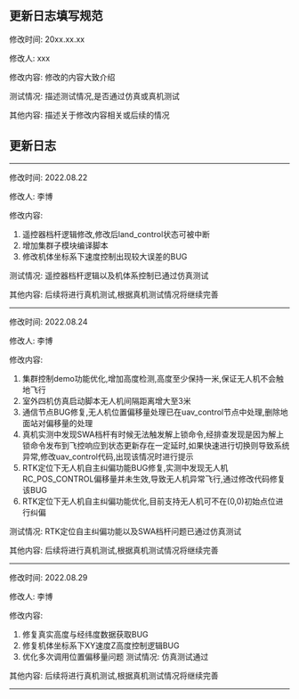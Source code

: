 ## 更新日志填写规范

修改时间: 20xx.xx.xx

修改人:   xxx

修改内容: 修改的内容大致介绍

测试情况: 描述测试情况,是否通过仿真或真机测试

其他内容: 描述关于修改内容相关或后续的情况

## 更新日志

****************************************************

修改时间: 2022.08.22

修改人:   李博

修改内容: 
1. 遥控器档杆逻辑修改,修改后land_control状态可被中断 
2. 增加集群子模块编译脚本
3. 修改机体坐标系下速度控制出现较大误差的BUG

测试情况: 遥控器档杆逻辑以及机体系控制已通过仿真测试

其他内容: 后续将进行真机测试,根据真机测试情况将继续完善

****************************************************

修改时间: 2022.08.24

修改人:   李博

修改内容: 
1. 集群控制demo功能优化,增加高度检测,高度至少保持一米,保证无人机不会触地飞行
2. 室外四机仿真启动脚本无人机间隔距离增大至3米
3. 通信节点BUG修复,无人机位置偏移量处理已在uav_control节点中处理,删除地面站对偏移量的处理
4. 真机实测中发现SWA档杆有时候无法触发解上锁命令,经排查发现是因为解上锁命令发布到飞控响应到状态更新存在一定延时,如果快速进行切换则导致系统异常,修改uav_control代码,出现该情况时进行提示
5. RTK定位下无人机自主纠偏功能BUG修复,实测中发现无人机RC_POS_CONTROL偏移量并未生效,导致无人机异常飞行,通过修改代码修复该BUG
6. RTK定位下无人机自主纠偏功能优化,目前支持无人机可不在(0,0)初始点位进行纠偏

测试情况: RTK定位自主纠偏功能以及SWA档杆问题已通过仿真测试

其他内容: 后续将进行真机测试,根据真机测试情况将继续完善

****************************************************

修改时间: 2022.08.29

修改人:   李博

修改内容: 
1. 修复真实高度与经纬度数据获取BUG
2. 修复机体坐标系下XY速度Z高度控制逻辑BUG
3. 优化多次调用位置偏移量问题
测试情况: 仿真测试通过

其他内容: 后续将进行真机测试,根据真机测试情况将继续完善

****************************************************